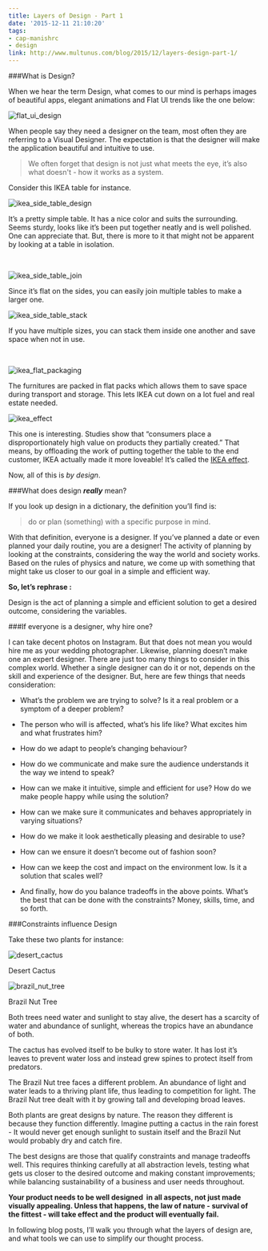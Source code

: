 ```yaml
---
title: Layers of Design - Part 1
date: '2015-12-11 21:10:20'
tags:
- cap-manishrc
- design
link: http://www.multunus.com/blog/2015/12/layers-design-part-1/
---
```


###What is Design?


When we hear the term Design, what comes to our mind is perhaps images of beautiful apps, elegant animations and Flat UI trends like the one below:


![flat_ui_design](https://s3.amazonaws.com/next.multunus.com/wp-content/uploads/2015/12/flat_ui_design.png)

When people say they need a designer on the team, most often they are referring to a Visual Designer. The expectation is that the designer will make the application beautiful and intuitive to use.


> We often forget that design is not just what meets the eye, it’s also what doesn't - how it works as a system.

Consider this IKEA table for instance.

![ikea_side_table_design](https://s3.amazonaws.com/next.multunus.com/wp-content/uploads/2015/12/ikea_side_table_design-1024x768.jpg)

It’s a pretty simple table. It has a nice color and suits the surrounding. Seems sturdy, looks like it’s been put together neatly and is well polished. One can appreciate that. But, there is more to it that might not be apparent by looking at a table in isolation.

 

![ikea_side_table_join](https://s3.amazonaws.com/next.multunus.com/wp-content/uploads/2015/12/ikea_side_table_join.jpg)

Since it’s flat on the sides, you can easily join multiple tables to make a larger one.


![ikea_side_table_stack](https://s3.amazonaws.com/next.multunus.com/wp-content/uploads/2015/12/ikea_side_table_stack.jpg)

If you have multiple sizes, you can stack them inside one another and save space when not in use.

 

![ikea_flat_packaging](https://s3.amazonaws.com/next.multunus.com/wp-content/uploads/2015/12/ikea_flat_packaging.jpg)

The furnitures are packed in flat packs which allows them to save space during transport and storage. This lets IKEA cut down on a lot fuel and real estate needed.


![ikea_effect](https://s3.amazonaws.com/next.multunus.com/wp-content/uploads/2015/12/ikea_effect.jpg)

This one is interesting. Studies show that “consumers place a disproportionately high value on products they partially created.” That means, by offloading the work of putting together the table to the end customer, IKEA actually made it more loveable! It’s called the 
[IKEA effect](https://en.wikipedia.org/wiki/IKEA_effect).

Now, all of this is *by design*.


###What does design ***really*** mean?


If you look up design in a dictionary, the definition you’ll find is:


> do or plan (something) with a specific purpose in mind.


With that definition, everyone is a designer. If you’ve planned a date or even planned your daily routine, you are a designer! The activity of planning by looking at the constraints, considering the way the world and society works. Based on the rules of physics and nature, we come up with something that might take us closer to our goal in a simple and efficient way.


**So, let’s rephrase :**

Design is the act of planning a simple and efficient solution to get a desired outcome, considering the variables.


###If everyone is a designer, why hire one?


I can take decent photos on Instagram. But that does not mean you would hire me as your wedding photographer. Likewise, planning doesn’t make one an expert designer. There are just too many things to consider in this complex world. Whether a single designer can do it or not, depends on the skill and experience of the designer. But, here are few things that needs consideration:


* What’s the problem we are trying to solve? Is it a real problem or a symptom of a deeper problem?

    
* The person who will is affected, what’s his life like? What excites him and what frustrates him?

    
* How do we adapt to people’s changing behaviour?

    
* How do we communicate and make sure the audience understands it the way we intend to speak?

    
* How can we make it intuitive, simple and efficient for use? How do we make people happy while using the solution?

    
* How can we make sure it communicates and behaves appropriately in varying situations?

    
* How do we make it look aesthetically pleasing and desirable to use?

    
* How can we ensure it doesn’t become out of fashion soon?

    
* How can we keep the cost and impact on the environment low. Is it a solution that scales well?

    
* And finally, how do you balance tradeoffs in the above points. What’s the best that can be done with the constraints? Money, skills, time, and so forth.


###Constraints influence Design


Take these two plants for instance:


![desert_cactus](https://s3.amazonaws.com/next.multunus.com/wp-content/uploads/2015/12/desert_cactus1-225x300.jpg)

Desert Cactus

![brazil_nut_tree](https://s3.amazonaws.com/next.multunus.com/wp-content/uploads/2015/12/brazil_nut_tree-225x300.jpg)


Brazil Nut Tree


Both trees need water and sunlight to stay alive, the desert has a scarcity of water and abundance of sunlight, whereas the tropics have an abundance of both.

The cactus has evolved itself to be bulky to store water. It has lost it’s leaves to prevent water loss and instead grew spines to protect itself from predators.

The Brazil Nut tree faces a different problem. An abundance of light and water leads to a thriving plant life, thus leading to competition for light. The Brazil Nut tree dealt with it by growing tall and developing broad leaves.

Both plants are great designs by nature. The reason they 
 different is because they function differently. Imagine putting a cactus in the rain forest - It would never get enough sunlight to sustain itself and the Brazil Nut would probably dry and catch fire.

The best designs are those that qualify constraints and manage tradeoffs well. This requires thinking carefully at all abstraction levels, testing what gets us closer to the desired outcome and making constant improvements; while balancing sustainability of a business and user needs throughout.


**Your product needs to be well designed  in all aspects, not just made visually appealing. Unless that happens, the law of nature - survival of the fittest - will take effect and the product will eventually fail.**

In following blog posts, I’ll walk you through what the layers of design are, and what tools we can use to simplify our thought process.
